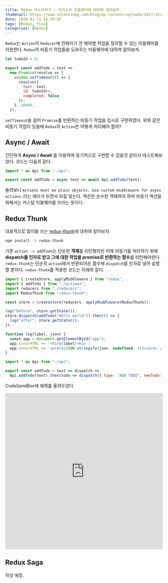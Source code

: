 ```yaml
---
title: Redux 마스터하기 - 리덕스의 미들웨어에 대하여 알아보자.
thumbnail: https://www.valentinog.com/blog/wp-content/uploads/2017/12/redux-react-tutorial-beginner-2018.png
date: 2019-01-11 18:39:55
tags: [Redux, Flux]
categories: [Redux]
---
```


`Redux`는 `Action`이 `Reducer`에 전해지기 전 해야할 작업을 정의할 수 있는 미들웨어를 지원한다. `Redux`의 비동기 작업들을 도와주는 미들웨어에 대하여 알아보자.

<!-- more -->

```js api.js
let todoId = 0;

export const addTodo = text =>
  new Promise(resolve => {
    window.setTimeout(() => {
      resolve({
        text: text,
        id: todoId++,
        completed: false
      });
    }, 2000);
  });
```

`setTimeout`을 걸어 `Promise`를 반환하는 비동기 작업을 임시로 구현하였다. 위와 같은 비동기 작업이 있을때 `Redux`의 `Action`은 어떻게 처리해야 할까?


## Async / Await

간단하게 **Async / Await** 를 이용하여 동기적으로 구현할 수 있을것 같아서 테스트해보았다. 코드는 다음과 같다.

```js actions.js
import * as Api from "./api";

export const addTodo = async text => await Api.addTodo(text);
```

돌려보니 `Actions must be plain objects. Use custom middleware for async actions.`라는 에러가 뜨면서 되질 않는다. 액션은 순수한 객체여야 하며 비동기 액션을 위해서는 커스텀 미들웨어를 쓰라는 뜻이다.

## Redux Thunk

대표적으로 많이들 쓰는 [redux-thunk](https://github.com/reduxjs/redux-thunk)에 대하여 알아보자. 

```bash
npm install -S redux-thunk
```

기존 `action -> addTodo`는 단순한 **객체**를 리턴했지만 이제 비동기를 처리하기 위해 **dispatch를 인자로 받고 그에 대한 작업을 promise로 반환하는 함수**를 리턴해야한다. 
``redux-thunk``는 단순히 `action`에서 반환되어온 함수에 `dispatch`를 인자로 넣어 실행할 뿐이다. `redux-thunk`를 적용한 코드는 아래와 같다.

```js index.js
import { createStore, applyMiddleware } from "redux";
import { addTodo } from "./actions";
import reducers from "./reducers";
import ReduxThunk from "redux-thunk";

const store = createStore(reducers, applyMiddleware(ReduxThunk));

log("before", store.getState());
store.dispatch(addTodo("Hello world")).then(() => {
  log("after", store.getState());
});

function log(label, json) {
  const app = document.getElementById("app");
  app.innerHTML += `<h1>${label}<h1>`;
  app.innerHTML += `<pre>${JSON.stringify(json, undefined, 2)}</pre>`;
}
```

```js actions.js
import * as Api from "./api";

export const addTodo = text => dispatch =>
  Api.addTodo(text).then(todo => dispatch({ type: "ADD_TODO", newTodo: todo }));
```

CodeSandBox에 예제를 올려두었다.

<iframe src="https://codesandbox.io/embed/kmx0w14lo3" style="width:100%; height:500px; border:0; border-radius: 4px; overflow:hidden;" sandbox="allow-modals allow-forms allow-popups allow-scripts allow-same-origin"></iframe>

## Redux Saga

작성 예정.

